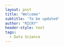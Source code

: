 ```yaml
---
layout: post
title: "Welcome"
subtitle: 'To be updated'
author: "RICKY"
header-style: text
tags:
  - Data Science
---
```

